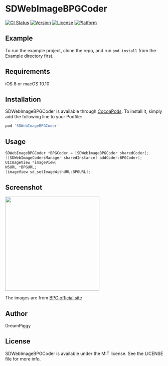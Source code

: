 # SDWebImageBPGCoder

[![CI Status](http://img.shields.io/travis/dreampiggy/SDWebImageBPGCoder.svg?style=flat)](https://travis-ci.org/dreampiggy/SDWebImageBPGCoder)
[![Version](https://img.shields.io/cocoapods/v/SDWebImageBPGCoder.svg?style=flat)](http://cocoapods.org/pods/SDWebImageBPGCoder)
[![License](https://img.shields.io/cocoapods/l/SDWebImageBPGCoder.svg?style=flat)](http://cocoapods.org/pods/SDWebImageBPGCoder)
[![Platform](https://img.shields.io/cocoapods/p/SDWebImageBPGCoder.svg?style=flat)](http://cocoapods.org/pods/SDWebImageBPGCoder)

## Example

To run the example project, clone the repo, and run `pod install` from the Example directory first.

## Requirements

iOS 8 or macOS 10.10

## Installation

SDWebImageBPGCoder is available through [CocoaPods](http://cocoapods.org). To install
it, simply add the following line to your Podfile:

```ruby
pod 'SDWebImageBPGCoder'
```

## Usage

```objective-c
SDWebImageBPGCoder *BPGCoder = [SDWebImageBPGCoder sharedCoder];
[[SDWebImageCodersManager sharedInstance] addCoder:BPGCoder];
UIImageView *imageView;
NSURL *BPGURL;
[imageView sd_setImageWithURL:BPGURL];
```

## Screenshot

<img src="https://raw.githubusercontent.com/dreampiggy/SDWebImageBPGCoder/master/Example/Screenshot/BPGDemo.png" width="300" />

The images are from [BPG official site](https://bellard.org/bpg/)

## Author

DreamPiggy

## License

SDWebImageBPGCoder is available under the MIT license. See the LICENSE file for more info.
